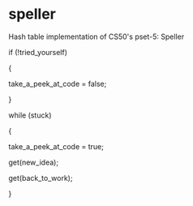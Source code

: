 # speller
Hash table implementation of CS50's pset-5: Speller

if (!tried_yourself)

{

  take_a_peek_at_code = false;
  
}

while (stuck)

{

  take_a_peek_at_code = true;
  
  get(new_idea);
  
  get(back_to_work);
  
}
